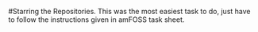 #Starring the Repositories.
This was the most easiest task to do, just have to follow the instructions given in amFOSS task sheet.